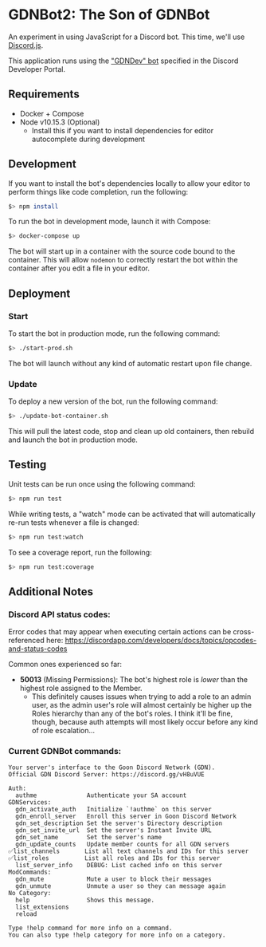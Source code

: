 # GDNBot2: The Son of GDNBot

An experiment in using JavaScript for a Discord bot. This time, we'll use [Discord.js](https://discord.js.org/#/docs/main/stable/general/welcome).

This application runs using the ["GDNDev" bot](https://discordapp.com/developers/applications/347212481367638027/bots) specified in the Discord Developer Portal.

## Requirements

- Docker + Compose
- Node v10.15.3 (Optional)
  - Install this if you want to install dependencies for editor autocomplete during development

## Development

If you want to install the bot's dependencies locally to allow your editor to perform things like code completion, run the following:

```sh
$> npm install
```

To run the bot in development mode, launch it with Compose:

```sh
$> docker-compose up
```

The bot will start up in a container with the source code bound to the container. This will allow `nodemon` to correctly restart the bot within the container after you edit a file in your editor.

## Deployment

### Start

To start the bot in production mode, run the following command:

```sh
$> ./start-prod.sh
```

The bot will launch without any kind of automatic restart upon file change.

### Update

To deploy a new version of the bot, run the following command:

```sh
$> ./update-bot-container.sh
```

This will pull the latest code, stop and clean up old containers, then rebuild and launch the bot in production mode.

## Testing

Unit tests can be run once using the following command:

```sh
$> npm run test
```

While writing tests, a "watch" mode can be activated that will automatically re-run tests whenever a file is changed:

```sh
$> npm run test:watch
```

To see a coverage report, run the following:

```sh
$> npm run test:coverage
```

## Additional Notes

### Discord API status codes:

Error codes that may appear when executing certain actions can be cross-referenced here: https://discordapp.com/developers/docs/topics/opcodes-and-status-codes

Common ones experienced so far:

- **50013** (Missing Permissions): The bot's highest role is _lower_ than the highest role assigned to the Member.
    - This definitely causes issues when trying to add a role to an admin user, as the admin user's role will almost certainly be higher up the Roles hierarchy than any of the bot's roles. I think it'll be fine, though, because auth attempts will most likely occur before any kind of role escalation...

### Current GDNBot commands:

```
Your server's interface to the Goon Discord Network (GDN).
Official GDN Discord Server: https://discord.gg/vH8uVUE

Auth:
  authme              Authenticate your SA account
GDNServices:
  gdn_activate_auth   Initialize `!authme` on this server
  gdn_enroll_server   Enroll this server in Goon Discord Network
  gdn_set_description Set the server's Directory description
  gdn_set_invite_url  Set the server's Instant Invite URL
  gdn_set_name        Set the server's name
  gdn_update_counts   Update member counts for all GDN servers
✅list_channels       List all text channels and IDs for this server
✅list_roles          List all roles and IDs for this server
  list_server_info    DEBUG: List cached info on this server
ModCommands:
  gdn_mute            Mute a user to block their messages
  gdn_unmute          Unmute a user so they can message again
​No Category:
  help                Shows this message.
  list_extensions
  reload

Type !help command for more info on a command.
You can also type !help category for more info on a category.
```

